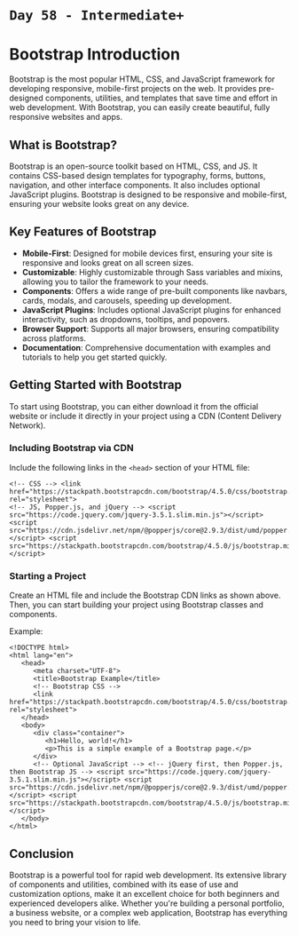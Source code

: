 # `Day 58 - Intermediate+`

# Bootstrap Introduction

Bootstrap is the most popular HTML, CSS, and JavaScript framework for developing responsive, mobile-first projects on
the web. It provides pre-designed components, utilities, and templates that save time and effort in web development.
With Bootstrap, you can easily create beautiful, fully responsive websites and apps.

## What is Bootstrap?

Bootstrap is an open-source toolkit based on HTML, CSS, and JS. It contains CSS-based design templates for typography,
forms, buttons, navigation, and other interface components. It also includes optional JavaScript plugins. Bootstrap is
designed to be responsive and mobile-first, ensuring your website looks great on any device.

## Key Features of Bootstrap

- **Mobile-First**: Designed for mobile devices first, ensuring your site is responsive and looks great on all screen
  sizes.
- **Customizable**: Highly customizable through Sass variables and mixins, allowing you to tailor the framework to your
  needs.
- **Components**: Offers a wide range of pre-built components like navbars, cards, modals, and carousels, speeding up
  development.
- **JavaScript Plugins**: Includes optional JavaScript plugins for enhanced interactivity, such as dropdowns, tooltips,
  and popovers.
- **Browser Support**: Supports all major browsers, ensuring compatibility across platforms.
- **Documentation**: Comprehensive documentation with examples and tutorials to help you get started quickly.

## Getting Started with Bootstrap

To start using Bootstrap, you can either download it from the official website or include it directly in your project
using a CDN (Content Delivery Network).

### Including Bootstrap via CDN

Include the following links in the `<head>` section of your HTML file:

```
<!-- CSS --> <link href="https://stackpath.bootstrapcdn.com/bootstrap/4.5.0/css/bootstrap.min.css" rel="stylesheet">
<!-- JS, Popper.js, and jQuery --> <script src="https://code.jquery.com/jquery-3.5.1.slim.min.js"></script> <script src="https://cdn.jsdelivr.net/npm/@popperjs/core@2.9.3/dist/umd/popper.min.js"></script> <script src="https://stackpath.bootstrapcdn.com/bootstrap/4.5.0/js/bootstrap.min.js"></script>
```

### Starting a Project

Create an HTML file and include the Bootstrap CDN links as shown above. Then, you can start building your project using
Bootstrap classes and components.

Example:

```
<!DOCTYPE html> 
<html lang="en">
   <head>
      <meta charset="UTF-8">
      <title>Bootstrap Example</title>
      <!-- Bootstrap CSS --> 
      <link href="https://stackpath.bootstrapcdn.com/bootstrap/4.5.0/css/bootstrap.min.css" rel="stylesheet">
   </head>
   <body>
      <div class="container">
         <h1>Hello, world!</h1>
         <p>This is a simple example of a Bootstrap page.</p>
      </div>
      <!-- Optional JavaScript --> <!-- jQuery first, then Popper.js, then Bootstrap JS --> <script src="https://code.jquery.com/jquery-3.5.1.slim.min.js"></script> <script src="https://cdn.jsdelivr.net/npm/@popperjs/core@2.9.3/dist/umd/popper.min.js"></script> <script src="https://stackpath.bootstrapcdn.com/bootstrap/4.5.0/js/bootstrap.min.js"></script> 
   </body>
</html>
```

## Conclusion

Bootstrap is a powerful tool for rapid web development. Its extensive library of components and utilities, combined with its ease of use and customization options, make it an excellent choice for both beginners and experienced developers alike. Whether you're building a personal portfolio, a business website, or a complex web application, Bootstrap has everything you need to bring your vision to life.
